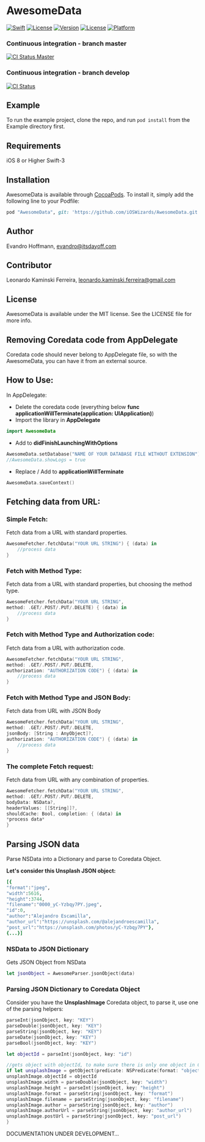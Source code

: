 # AwesomeData

<a href="https://swift.org"><img src="https://img.shields.io/badge/Swift-3.0-orange.svg?style=flat" alt="Swift" /></a>
<a href="https://tldrlegal.com/license/mit-license"><img src="https://img.shields.io/badge/License-MIT-blue.svg?style=flat" alt="License" /></a>
[![Version](https://img.shields.io/cocoapods/v/AwesomeData.svg?style=flat)](http://cocoapods.org/pods/AwesomeData)
[![License](https://img.shields.io/cocoapods/l/AwesomeData.svg?style=flat)](http://cocoapods.org/pods/AwesomeData)
[![Platform](https://img.shields.io/cocoapods/p/AwesomeData.svg?style=flat)](http://cocoapods.org/pods/AwesomeData)
### Continuous integration - branch master
[![CI Status Master](https://travis-ci.org/iOSWizards/AwesomeData.svg?branch=master)](https://travis-ci.org/iOSWizards/AwesomeData)
### Continuous integration - branch develop
[![CI Status](https://travis-ci.org/iOSWizards/AwesomeData.svg?branch=0.1.5)](https://travis-ci.org/iOSWizards/AwesomeData)

## Example

To run the example project, clone the repo, and run `pod install` from the Example directory first.

## Requirements

iOS 8 or Higher
Swift-3

## Installation

AwesomeData is available through [CocoaPods](http://cocoapods.org). To install
it, simply add the following line to your Podfile:

```ruby
pod "AwesomeData", git: 'https://github.com/iOSWizards/AwesomeData.git', tag: '0.2.0'
```

## Author

Evandro Hoffmann, evandro@itsdayoff.com

## Contributor

Leonardo Kaminski Ferreira, leonardo.kaminski.ferreira@gmail.com

## License

AwesomeData is available under the MIT license. See the LICENSE file for more info.

## Removing Coredata code from AppDelegate

Coredata code should never belong to AppDelegate file, so with the AwesomeData, you can have it from an external source.

## How to Use:

In AppDelegate:
- Delete the coredata code (everything below **func applicationWillTerminate(application: UIApplication)**)
- Import the library in **AppDelegate**
```swift
import AwesomeData
```
- Add to **didFinishLaunchingWithOptions**
```swift
AwesomeData.setDatabase("NAME OF YOUR DATABASE FILE WITHOUT EXTENSION")
//AwesomeData.showLogs = true
```
- Replace / Add to **applicationWillTerminate**
```swift
AwesomeData.saveContext()
```

## Fetching data from URL:

### Simple Fetch:

Fetch data from a URL with standard properties.

```swift
AwesomeFetcher.fetchData("YOUR URL STRING") { (data) in
    //process data
}
```

### Fetch with Method Type:

Fetch data from a URL with standard properties, but choosing the method type.

```swift
AwesomeFetcher.fetchData("YOUR URL STRING",
method: .GET/.POST/.PUT/.DELETE) { (data) in
    //process data
}
```

### Fetch with Method Type and Authorization code:

Fetch data from a URL with authorization code.

```swift
AwesomeFetcher.fetchData("YOUR URL STRING",
method: .GET/.POST/.PUT/.DELETE,
authorization: "AUTHORIZATION CODE") { (data) in
    //process data
}
```

### Fetch with Method Type and JSON Body:

Fetch data from URL with JSON Body

```swift
AwesomeFetcher.fetchData("YOUR URL STRING",
method: .GET/.POST/.PUT/.DELETE,
jsonBody: [String : AnyObject]?,
authorization: "AUTHORIZATION CODE") { (data) in
    //process data
}
```

### The complete Fetch request:

Fetch data from URL with any combination of properties.

```swift
AwesomeFetcher.fetchData("YOUR URL STRING",
method: .GET/.POST/.PUT/.DELETE,
bodyData: NSData?,
headerValues: [[String]]?,
shouldCache: Bool, completion: { (data) in
*process data*
}
```

## Parsing JSON data

Parse NSData into a Dictionary and parse to Coredata Object.

**Let's consider this Unsplash JSON object:**
```ruby
[{
"format":"jpeg",
"width":5616,
"height":3744,
"filename":"0000_yC-Yzbqy7PY.jpeg",
"id":0,
"author":"Alejandro Escamilla",
"author_url":"https://unsplash.com/@alejandroescamilla",
"post_url":"https://unsplash.com/photos/yC-Yzbqy7PY"},
{...}]
```

### NSData to JSON Dictionary

Gets JSON Object from NSData

```swift
let jsonObject = AwesomeParser.jsonObject(data)
```

### Parsing JSON Dictionary to Coredata Object

Consider you have the **UnsplashImage** Coredata object, to parse it, use one of the parsing helpers:
```swift
parseInt(jsonObject, key: "KEY")
parseDouble(jsonObject, key: "KEY")
parseString(jsonObject, key: "KEY")
parseDate(jsonObject, key: "KEY")
parseBool(jsonObject, key: "KEY")
```

```swift
let objectId = parseInt(jsonObject, key: "id")

//gets object with objectId, to make sure there is only one object in Coredata with that ID. If it's nil, create a new object and use it.
if let unsplashImage = getObject(predicate: NSPredicate(format: "objectId == %d", objectId.intValue), createIfNil: true) as? UnsplashImage {
unsplashImage.objectId = objectId
unsplashImage.width = parseDouble(jsonObject, key: "width")
unsplashImage.height = parseInt(jsonObject, key: "height")
unsplashImage.format = parseString(jsonObject, key: "format")
unsplashImage.filename = parseString(jsonObject, key: "filename")
unsplashImage.author = parseString(jsonObject, key: "author")
unsplashImage.authorUrl = parseString(jsonObject, key: "author_url")
unsplashImage.postUrl = parseString(jsonObject, key: "post_url")
}
```

DOCUMENTATION UNDER DEVELOPMENT…
